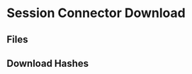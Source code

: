 [title]: # (Session Connector Download)
[tags]: # (Launcher, protocol handler, session connector, RDS, download)
[priority]: # (1000)
[display]: # (all)

# Session Connector Download

## Files

## Download Hashes
